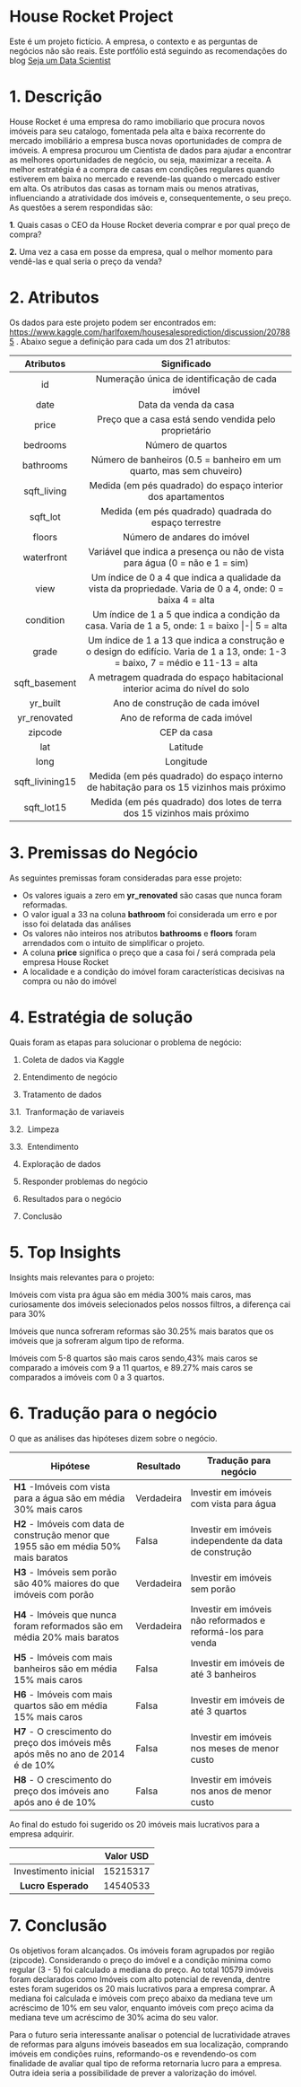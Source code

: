 # House Rocket Project

Este é um projeto fictício. A empresa, o contexto e as perguntas de negócios não são reais. Este portfólio está seguindo as recomendações do blog [Seja um Data Scientist](https://sejaumdatascientist.com/os-5-projetos-de-data-science-que-fara-o-recrutador-olhar-para-voce/) 


# 1. Descrição 

House Rocket é uma empresa do ramo imobiliario que procura novos imóveis para seu catalogo, fomentada pela alta e baixa recorrente do mercado imobiliário a empresa busca novas oportunidades de compra de imóveis. A empresa procurou um Cientista de dados para ajudar a encontrar as melhores oportunidades de negócio, ou seja, maximizar a receita. A melhor estratégia é a compra de casas em condições regulares quando estiverem em baixa no mercado e revende-las quando o mercado estiver em alta. Os atributos das casas as tornam mais ou menos atrativas, influenciando a atratividade dos imóveis e, consequentemente, o seu preço. As questões a serem respondidas são:

**1**. Quais casas o CEO da House Rocket deveria comprar e por qual preço de compra?

**2.** Uma vez a casa em posse da empresa, qual o melhor momento para vendê-las e qual seria o preço da venda?

 


# 2. Atributos 

Os dados para este projeto podem ser encontrados em: https://www.kaggle.com/harlfoxem/housesalesprediction/discussion/207885 . Abaixo segue a definição para cada um dos 21 atributos:


|    Atributos    |                         Significado                          |
| :-------------: | :----------------------------------------------------------: |
|       id        |       Numeração única de identificação de cada imóvel        |
|      date       |                    Data da venda da casa                     |
|      price      |    Preço que a casa está sendo vendida pelo proprietário     |
|    bedrooms     |                      Número de quartos                       |
|    bathrooms    | Número de banheiros (0.5 = banheiro em um quarto, mas sem chuveiro) |
|   sqft_living   | Medida (em pés quadrado) do espaço interior dos apartamentos |
|    sqft_lot     |     Medida (em pés quadrado) quadrada do espaço terrestre     |
|     floors      |                 Número de andares do imóvel                  |
|   waterfront    | Variável que indica a presença ou não de vista para água (0 = não e 1 = sim) |
|      view       | Um índice de 0 a 4 que indica a qualidade da vista da propriedade. Varia de 0 a 4, onde: 0 = baixa  4 = alta |
|    condition    | Um índice de 1 a 5 que indica a condição da casa. Varia de 1 a 5, onde: 1 = baixo \|-\| 5 = alta |
|      grade      | Um índice de 1 a 13 que indica a construção e o design do edifício. Varia de 1 a 13, onde: 1-3 = baixo, 7 = médio e 11-13 = alta |
|  sqft_basement  | A metragem quadrada do espaço habitacional interior acima do nível do solo |
|    yr_built     |               Ano de construção de cada imóvel               |
|  yr_renovated   |                Ano de reforma de cada imóvel                 |
|     zipcode     |                         CEP da casa                          |
|       lat       |                           Latitude                           |
|      long       |                          Longitude                           |
| sqft_livining15 | Medida (em pés quadrado) do espaço interno de habitação para os 15 vizinhos mais próximo |
|   sqft_lot15    | Medida (em pés quadrado) dos lotes de terra dos 15 vizinhos mais próximo |



# 3. Premissas do Negócio
  As seguintes premissas foram consideradas para esse projeto:
- Os valores iguais a zero em **yr_renovated** são casas que nunca foram reformadas.
- O valor igual a 33 na coluna **bathroom** foi considerada um erro e por isso foi delatada das análises
- Os valores não inteiros nos atributos **bathrooms** e **floors** foram arrendados com o intuito de simplificar o projeto.
- A coluna **price** significa o preço que a casa foi / será comprada pela empresa House Rocket
- A localidade e a condição do imóvel foram características decisivas na compra ou não do imóvel


# 4. Estratégia de solução

Quais foram as etapas para solucionar o problema de negócio:

1. Coleta de dados via Kaggle

2. Entendimento de negócio

3. Tratamento de dados 

3.1. ​	Tranformação de variaveis 

3.2. ​	Limpeza 

3.3. ​	Entendimento

4. Exploração de dados

5. Responder problemas do negócio

6. Resultados para o negócio

7. Conclusão

# 5. Top Insights

Insights mais relevantes para o projeto:

Imóveis com vista pra água são em média 300% mais caros, mas curiosamente dos imóveis selecionados pelos nossos filtros, a diferença cai para 30%

Imóveis que nunca sofreram reformas são 30.25% mais baratos que os imóveis que ja sofreram algum tipo de reforma.

Imóveis com 5-8 quartos são mais caros sendo,43% mais caros se comparado a imóveis com 9 a 11 quartos,  e 89.27% mais caros se comparados a imóveis com 0 a 3 quartos.




# 6. Tradução para o negócio

O que as análises das hipóteses dizem sobre o negócio.

| Hipótese                                                     | Resultado  | Tradução para negócio                                        |
| ------------------------------------------------------------ | ---------- | ------------------------------------------------------------ |
| **H1** -Imóveis com vista para a água são em média 30% mais caros | Verdadeira | Investir em imóveis com vista para água                      |
| **H2** - Imóveis com data de construção menor que 1955 são em média 50% mais baratos | Falsa      | Investir em imóveis independente da data de construção       |
| **H3** - Imóveis sem porão são 40% maiores do que imóveis com porão | Verdadeira | Investir em imóveis sem porão                                |
| **H4** - Imóveis que nunca foram reformados são em média 20% mais baratos | Verdadeira | Investir em imóveis não reformados e reformá-los para venda  |
| **H5** - Imóveis com mais banheiros são em média 15% mais caros | Falsa      | Investir em imóveis de até 3 banheiros                         |
| **H6** - Imóveis com mais quartos são em média 15% mais caros   | Falsa      | Investir em imóveis de até 3 quartos                  |
| **H7** - O crescimento do preço dos imóveis mês após mês no ano de 2014 é de 10% | Falsa      | Investir em imóveis nos meses de menor custo                 |
| **H8** - O crescimento do preço dos imóveis ano após ano é de 10% | Falsa      | Investir em imóveis nos anos de menor custo                 |





Ao final do estudo foi sugerido os 20 imóveis mais lucrativos para a empresa adquirir.

|        |                         Valor USD                        |
| :-------------: | :----------------------------------------------------------: |
|     Investimento inicial       |       15215317        |
|     **Lucro Esperado**      |                    14540533                    |





# 7. Conclusão

Os objetivos foram alcançados. Os imóveis foram agrupados por região (zipcode). Considerando o preço do imóvel e a condição minima como regular (3 - 5) foi calculado a mediana do preço. Ao total 10579 imóveis foram declarados como Imóveis com alto potencial de revenda, dentre estes foram sugeridos os 20 mais lucrativos para a empresa comprar. A mediana foi calculada e imóveis com preço abaixo da mediana teve um acréscimo de 10% em seu valor, enquanto imóveis com preço acima da mediana teve um acréscimo de 30% acima do seu valor. 

Para o futuro seria interessante analisar o potencial de lucratividade atraves de reformas para alguns imóveis baseados em sua localização, comprando imóveis em condições ruins, reformando-os e revendendo-os com finalidade de avaliar qual tipo de reforma retornaria lucro para a empresa. Outra ideia seria a possibilidade de prever a valorização do imóvel.

